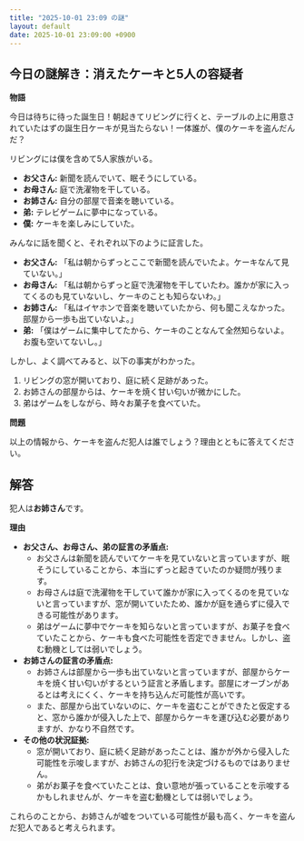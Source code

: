 ```yaml
---
title: "2025-10-01 23:09 の謎"
layout: default
date: 2025-10-01 23:09:00 +0900
---
```

## 今日の謎解き：消えたケーキと5人の容疑者

**物語**

今日は待ちに待った誕生日！朝起きてリビングに行くと、テーブルの上に用意されていたはずの誕生日ケーキが見当たらない！一体誰が、僕のケーキを盗んだんだ？

リビングには僕を含めて5人家族がいる。

*   **お父さん:** 新聞を読んでいて、眠そうにしている。
*   **お母さん:** 庭で洗濯物を干している。
*   **お姉さん:** 自分の部屋で音楽を聴いている。
*   **弟:** テレビゲームに夢中になっている。
*   **僕:** ケーキを楽しみにしていた。

みんなに話を聞くと、それぞれ以下のように証言した。

*   **お父さん:** 「私は朝からずっとここで新聞を読んでいたよ。ケーキなんて見ていない。」
*   **お母さん:** 「私は朝からずっと庭で洗濯物を干していたわ。誰かが家に入ってくるのも見ていないし、ケーキのことも知らないわ。」
*   **お姉さん:** 「私はイヤホンで音楽を聴いていたから、何も聞こえなかった。部屋から一歩も出ていないよ。」
*   **弟:** 「僕はゲームに集中してたから、ケーキのことなんて全然知らないよ。お腹も空いてないし。」

しかし、よく調べてみると、以下の事実がわかった。

1.  リビングの窓が開いており、庭に続く足跡があった。
2.  お姉さんの部屋からは、ケーキを焼く甘い匂いが微かにした。
3.  弟はゲームをしながら、時々お菓子を食べていた。

**問題**

以上の情報から、ケーキを盗んだ犯人は誰でしょう？理由とともに答えてください。

## 解答

犯人は**お姉さん**です。

**理由**

*   **お父さん、お母さん、弟の証言の矛盾点:**
    *   お父さんは新聞を読んでいてケーキを見ていないと言っていますが、眠そうにしていることから、本当にずっと起きていたのか疑問が残ります。
    *   お母さんは庭で洗濯物を干していて誰かが家に入ってくるのを見ていないと言っていますが、窓が開いていたため、誰かが庭を通らずに侵入できる可能性があります。
    *   弟はゲームに夢中でケーキを知らないと言っていますが、お菓子を食べていたことから、ケーキも食べた可能性を否定できません。しかし、盗む動機としては弱いでしょう。
*   **お姉さんの証言の矛盾点:**
    *   お姉さんは部屋から一歩も出ていないと言っていますが、部屋からケーキを焼く甘い匂いがするという証言と矛盾します。部屋にオーブンがあるとは考えにくく、ケーキを持ち込んだ可能性が高いです。
    *   また、部屋から出ていないのに、ケーキを盗むことができたと仮定すると、窓から誰かが侵入した上で、部屋からケーキを運び込む必要がありますが、かなり不自然です。
*   **その他の状況証拠:**
    *   窓が開いており、庭に続く足跡があったことは、誰かが外から侵入した可能性を示唆しますが、お姉さんの犯行を決定づけるものではありません。
    *   弟がお菓子を食べていたことは、食い意地が張っていることを示唆するかもしれませんが、ケーキを盗む動機としては弱いでしょう。

これらのことから、お姉さんが嘘をついている可能性が最も高く、ケーキを盗んだ犯人であると考えられます。
